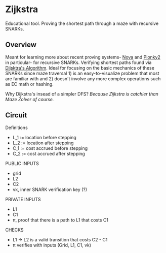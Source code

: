# Zijkstra

Educational tool. Proving the shortest path through a maze with recursive SNARKs. 

## Overview

Meant for learning more about recent proving systems- [Nova](https://github.com/microsoft/Nova) and [Plonky2](https://github.com/mir-protocol/plonky2) in particular- for recursive SNARKs. Verifying shortest paths found via [Dijsktra's Algorithm](https://www.geeksforgeeks.org/dijkstras-shortest-path-algorithm-greedy-algo-7/). Ideal for focusing on the basic mechanics of these SNARKs since maze traversal 1) is an easy-to-visualize problem that most are familiar with and 2) doesn't involve any more complex operations such as EC math or hashing. 

Why Dijkstra's insead of a simpler DFS? *Because Zijkstra is catchier than Maze Zolver of course.*

## Circuit
Definitions 
  - L_1 := location before stepping
  - L_2 := location after stepping
  - C_1 := cost accrued before stepping
  - C_2 := cost accrued after stepping

PUBLIC INPUTS 
- grid
- L2
- C2
- vk, inner SNARK verification key (?)

PRIVATE INPUTS 
- L1
- C1
- π, proof that there is a path to L1 that costs C1

CHECKS
- L1 -> L2 is a valid transition that costs C2 - C1
- π verifies with inputs (Grid, L1, C1, vk)
